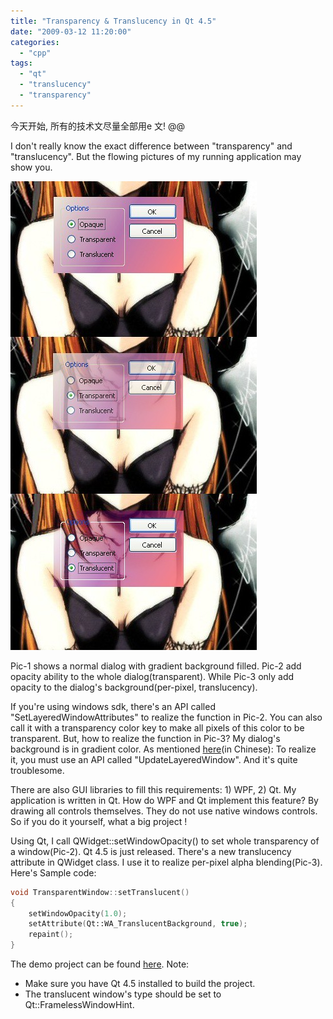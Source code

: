 ```yaml
---
title: "Transparency & Translucency in Qt 4.5"
date: "2009-03-12 11:20:00"
categories: 
  - "cpp"
tags: 
  - "qt"
  - "translucency"
  - "transparency"
---
```


今天开始, 所有的技术文尽量全部用e 文! @@

I don't really know the exact difference between "transparency" and "translucency". But the flowing pictures of my running application may show you.

![qt_translucent](../../images/2009/qt_translucent.jpg)

Pic-1 shows a normal dialog with gradient background filled. Pic-2 add opacity ability to the whole dialog(transparent). While Pic-3 only add opacity to the dialog's background(per-pixel, translucency).

If you're using windows sdk, there's an API called "SetLayeredWindowAttributes" to realize the function in Pic-2. You can also call it with a transparency color key to make all pixels of this color to be transparent. But, how to realize the function in Pic-3? My dialog's background is in gradient color. As mentioned [here](http://gonwan.ycool.com/post.3020701.html)(in Chinese): To realize it, you must use an API called "UpdateLayeredWindow". And it's quite troublesome.

There are also GUI libraries to fill this requirements: 1) WPF, 2) Qt. My application is written in Qt. How do WPF and Qt implement this feature? By drawing all controls themselves. They do not use native windows controls. So if you do it yourself, what a big project !

Using Qt, I call QWidget::setWindowOpacity() to set whole transparency of a window(Pic-2). Qt 4.5 is just released. There's a new translucency attribute in QWidget class. I use it to realize per-pixel alpha blending(Pic-3). Here's Sample code:

```cpp
void TransparentWindow::setTranslucent()
{
    setWindowOpacity(1.0);
    setAttribute(Qt::WA_TranslucentBackground, true);
    repaint();
}
```

The demo project can be found [here](http://cid-481cbe104492a3af.skydrive.live.com/self.aspx/share/dev/TransparentWindow.zip). Note:
- Make sure you have Qt 4.5 installed to build the project.
- The translucent window's type should be set to Qt::FramelessWindowHint.
